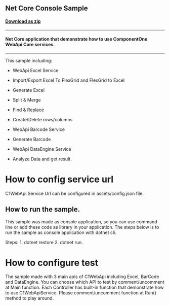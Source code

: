 ## Net Core Console Sample
#### [Download as zip](https://downgit.github.io/#/home?url=https://github.com/GrapeCity/ComponentOne-Web-API-Samples/tree/master/ASPNETCore/HowTo/WebApiConsoleSample)
____
#### Net Core application that demonstrate how to use ComponentOne WebApi Core services.
____
This sample including:


* WebApi Excel Service
* Import/Export Excel To FlexGrid and FlexGrid to Excel
* Generate Excel
* Split & Merge
* Find & Replace
* Create/Delete rows/columns


* WebApi Barcode Service
* Generate Barcode


* WebApi DataEngine Service
* Analyze Data and get result.

# How to config service url

C1WebApi Service Url can be configured in assets/config.json file.

## How to run the sample.

This sample was made as console application, so you can use command line or add these code as library in your application. The steps below is to run the sample as console application with dotnet cli.

Steps:
    1. dotnet restore
    2. dotnet run.

# How to configure test

The sample made with 3 main apis of C1WebApi including Excel, BarCode and DataEngine. 
You can choose which API to test by comment/uncomment at Main function. Each Controller has built-in function that demonstrate how to use C1WebApiService. Please comment/uncomment function at Run() method to play around.




            


